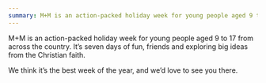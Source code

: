 ```yaml
---
summary: M+M is an action-packed holiday week for young people aged 9 to 17 from across the country. It’s seven days of fun, friends and exploring big ideas from the Christian faith.
---
```

M+M is an action-packed holiday week for young people aged 9 to 17 from across the country. It’s seven days of fun, friends and exploring big ideas from the Christian faith.

We think it’s the best week of the year, and we’d love to see you there.
